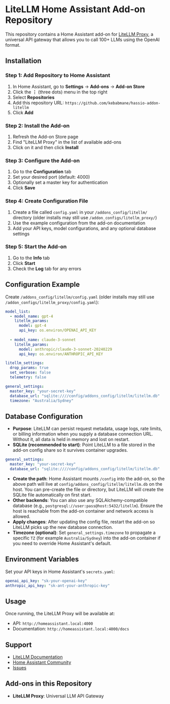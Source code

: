 # LiteLLM Home Assistant Add-on Repository

This repository contains a Home Assistant add-on for [LiteLLM Proxy](https://github.com/BerriAI/litellm), a universal API gateway that allows you to call 100+ LLMs using the OpenAI format.

## Installation

### Step 1: Add Repository to Home Assistant

1. In Home Assistant, go to **Settings** → **Add-ons** → **Add-on Store**
2. Click the **⋮** (three dots) menu in the top right
3. Select **Repositories**
4. Add this repository URL: `https://github.com/kebabmane/hassio-addon-litellm`
5. Click **Add**

### Step 2: Install the Add-on

1. Refresh the Add-on Store page
2. Find "LiteLLM Proxy" in the list of available add-ons
3. Click on it and then click **Install**

### Step 3: Configure the Add-on

1. Go to the **Configuration** tab
2. Set your desired port (default: 4000)
3. Optionally set a master key for authentication
4. Click **Save**

### Step 4: Create Configuration File

1. Create a file called `config.yaml` in your `/addons_config/litellm/` directory (older installs may still use `/addon_configs/litellm_proxy/`)
2. Use the example configuration from the add-on documentation
3. Add your API keys, model configurations, and any optional database settings

### Step 5: Start the Add-on

1. Go to the **Info** tab
2. Click **Start**
3. Check the **Log** tab for any errors

## Configuration Example

Create `/addons_config/litellm/config.yaml` (older installs may still use `/addon_configs/litellm_proxy/config.yaml`):

```yaml
model_list:
  - model_name: gpt-4
    litellm_params:
      model: gpt-4
      api_key: os.environ/OPENAI_API_KEY
  
  - model_name: claude-3-sonnet
    litellm_params:
      model: anthropic/claude-3-sonnet-20240229
      api_key: os.environ/ANTHROPIC_API_KEY

litellm_settings:
  drop_params: true
  set_verbose: false
  telemetry: false

general_settings:
  master_key: "your-secret-key"
  database_url: "sqlite:////config/addons_config/litellm/litellm.db"
  timezone: "Australia/Sydney"
```

## Database Configuration

- **Purpose**: LiteLLM can persist request metadata, usage logs, rate limits, or billing information when you supply a database connection URL. Without it, all data is held in memory and lost on restart.
- **SQLite (recommended to start)**: Point LiteLLM to a file stored in the add-on config share so it survives container upgrades.

```yaml
general_settings:
  master_key: "your-secret-key"
  database_url: "sqlite:////config/addons_config/litellm/litellm.db"
```

- **Create the path**: Home Assistant mounts `/config` into the add-on, so the above path will live at `config/addons_config/litellm/litellm.db` on the host. You can pre-create the file or directory, but LiteLLM will create the SQLite file automatically on first start.
- **Other backends**: You can also use any SQLAlchemy-compatible database (e.g., `postgresql://user:pass@host:5432/litellm`). Ensure the host is reachable from the add-on container and network access is allowed.
- **Apply changes**: After updating the config file, restart the add-on so LiteLLM picks up the new database connection.
- **Timezone (optional)**: Set `general_settings.timezone` to propagate a specific `TZ` (for example `Australia/Sydney`) into the add-on container if you need to override Home Assistant's default.

## Environment Variables

Set your API keys in Home Assistant's `secrets.yaml`:

```yaml
openai_api_key: "sk-your-openai-key"
anthropic_api_key: "sk-ant-your-anthropic-key"
```

## Usage

Once running, the LiteLLM Proxy will be available at:
- API: `http://homeassistant.local:4000`
- Documentation: `http://homeassistant.local:4000/docs`

## Support

- [LiteLLM Documentation](https://docs.litellm.ai/)
- [Home Assistant Community](https://community.home-assistant.io/)
- [Issues](https://github.com/kebabmane/hassio-addon-litellm/issues)

## Add-ons in this Repository

- **LiteLLM Proxy**: Universal LLM API Gateway
